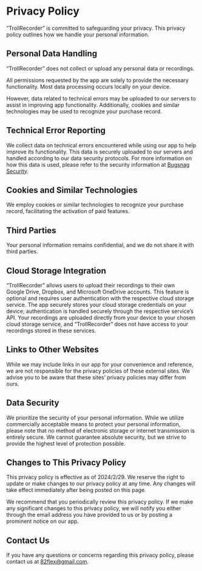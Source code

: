 # Privacy Policy

“TrollRecorder” is committed to safeguarding your privacy. This privacy policy outlines how we handle your personal information.

## Personal Data Handling

“TrollRecorder” does not collect or upload any personal data or recordings.

All permissions requested by the app are solely to provide the necessary functionality. Most data processing occurs locally on your device.

However, data related to technical errors may be uploaded to our servers to assist in improving app functionality. Additionally, cookies and similar technologies may be used to recognize your purchase record.

## Technical Error Reporting

We collect data on technical errors encountered while using our app to help improve its functionality. This data is securely uploaded to our servers and handled according to our data security protocols. For more information on how this data is used, please refer to the security information at [Bugsnag Security](https://www.bugsnag.com/product/security/).

## Cookies and Similar Technologies

We employ cookies or similar technologies to recognize your purchase record, facilitating the activation of paid features.

## Third Parties

Your personal information remains confidential, and we do not share it with third parties.

## Cloud Storage Integration

“TrollRecorder” allows users to upload their recordings to their own Google Drive, Dropbox, and Microsoft OneDrive accounts. This feature is optional and requires user authentication with the respective cloud storage service. The app securely stores your cloud storage credentials on your device; authentication is handled securely through the respective service’s API. Your recordings are uploaded directly from your device to your chosen cloud storage service, and “TrollRecorder” does not have access to your recordings stored in these services.

## Links to Other Websites

While we may include links in our app for your convenience and reference, we are not responsible for the privacy policies of these external sites. We advise you to be aware that these sites’ privacy policies may differ from ours.

## Data Security

We prioritize the security of your personal information. While we utilize commercially acceptable means to protect your personal information, please note that no method of electronic storage or internet transmission is entirely secure. We cannot guarantee absolute security, but we strive to provide the highest level of protection possible.

## Changes to This Privacy Policy

This privacy policy is effective as of 2024/2/29. We reserve the right to update or make changes to our privacy policy at any time. Any changes will take effect immediately after being posted on this page.

We recommend that you periodically review this privacy policy. If we make any significant changes to this privacy policy, we will notify you either through the email address you have provided to us or by posting a prominent notice on our app.

## Contact Us

If you have any questions or concerns regarding this privacy policy, please contact us at [82flex@gmail.com](mailto:82flex@gmail.com).
